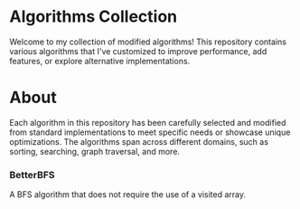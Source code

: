 # Algorithms Collection

Welcome to my collection of modified algorithms! This repository contains various algorithms that I've customized to improve performance, add features, or explore alternative implementations.
# About

Each algorithm in this repository has been carefully selected and modified from standard implementations to meet specific needs or showcase unique optimizations. The algorithms span across different domains, such as sorting, searching, graph traversal, and more.

### BetterBFS

A BFS algorithm that does not require the use of a visited array.
